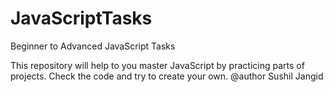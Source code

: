 # JavaScriptTasks
Beginner to Advanced JavaScript Tasks

This repository will help to you master JavaScript by practicing parts of projects. Check the code and try to create your own.
@author Sushil Jangid
